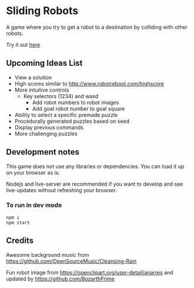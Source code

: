 # Sliding Robots

A game where you try to get a robot to a destination by colliding with other robots.

Try it out [here](https://simondiep.github.io/sliding-robots/)

## Upcoming Ideas List

* View a solution
* High scores similar to http://www.robotreboot.com/highscore
* More intuitive controls
  * Key selectors (1234) and wasd
    * Add robot numbers to robot images
    * Add goal robot number to goal square
* Ability to select a specific premade puzzle
* Procedurally generated puzzles based on seed
* Display previous commands
* More challenging puzzles

## Development notes

This game does not use any libraries or dependencies. You can load it up on your browser as is.

Nodejs and live-server are recommended if you want to develop and see live-updates without refreshing your browser.

### To run in dev mode

```
npm i
npm start
```

## Credits

Awesome background music from https://github.com/OpenSourceMusic/Cleansing-Rain

Fun robot image from https://openclipart.org/user-detail/anarres and updated by https://github.com/BozarthPrime
